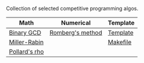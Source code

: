 Collection of selected competitive programming algos.

| Math | Numerical | Template |
| ---- | --------- | -------- |
[Binary GCD](./math/binaryGCD.cpp) | [Romberg's method](./numerical/romberg.cpp) | [Template](./template/template.cpp) |
[Miller-Rabin](./math/millerRabin.cpp) | | [Makefile](./template/makefile) |
[Pollard's rho](./math/rhoPollard.cpp) | | |
